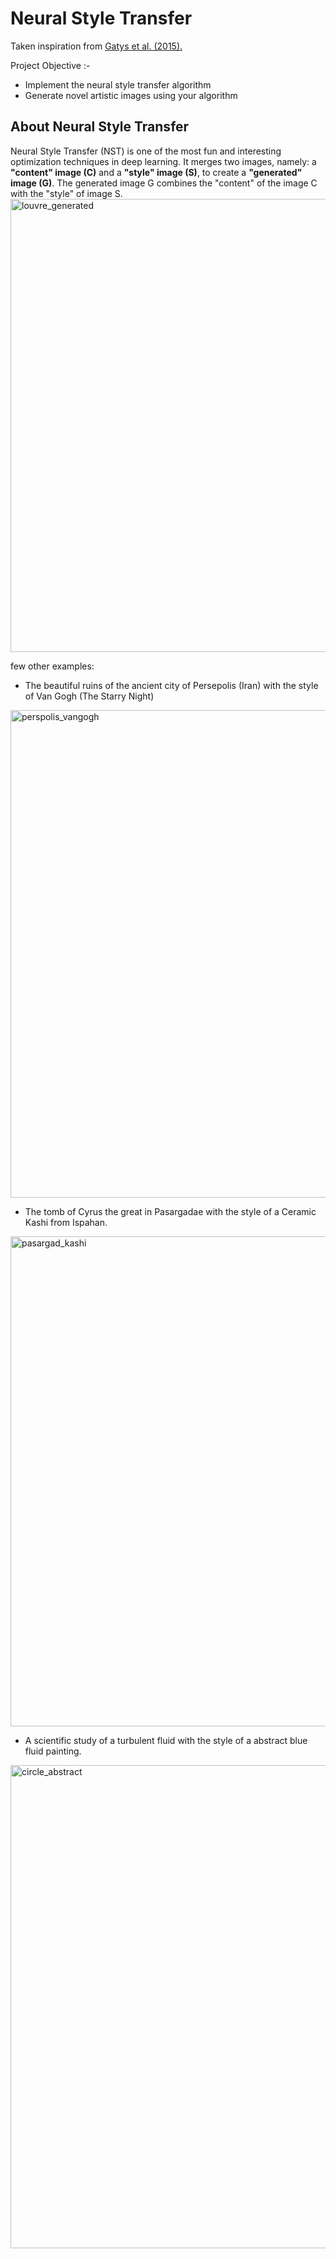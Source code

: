#  Neural Style Transfer
Taken inspiration from [Gatys et al. (2015).](https://arxiv.org/abs/1508.06576)

Project Objective :- 
- Implement the neural style transfer algorithm 
- Generate novel artistic images using your algorithm 

## About Neural Style Transfer

Neural Style Transfer (NST) is one of the most fun and interesting optimization techniques in deep learning. It merges two images, namely: a <strong>"content" image (C)</strong> and a <strong>"style" image (S)</strong>, to create a <strong>"generated" image (G)</strong>. The generated image G combines the "content" of the image C with the "style" of image S. 
<img width="725" alt="louvre_generated" src="https://user-images.githubusercontent.com/72977734/204987420-2f511eac-f8ab-4ae8-876a-d97d819a1d99.png">



few other examples:

- The beautiful ruins of the ancient city of Persepolis (Iran) with the style of Van Gogh (The Starry Night)
<img width="780" alt="perspolis_vangogh" src="https://user-images.githubusercontent.com/72977734/204987642-4607ff5f-c03b-4889-9a1e-f3fa21458cff.png">


- The tomb of Cyrus the great in Pasargadae with the style of a Ceramic Kashi from Ispahan.
<img width="784" alt="pasargad_kashi" src="https://user-images.githubusercontent.com/72977734/204987869-d99126ac-ff9e-433d-8320-0db8fdd6ace0.png">



- A scientific study of a turbulent fluid with the style of a abstract blue fluid painting.
<img width="773" alt="circle_abstract" src="https://user-images.githubusercontent.com/72977734/204987935-db009325-7be3-49f6-a823-a734c79176d4.png">



